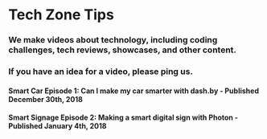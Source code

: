 # Tech Zone Tips
### We make videos about technology, including coding challenges, tech reviews, showcases, and other content.
### If you have an idea for a video, please ping us.
#### Smart Car Episode 1: Can I make my car smarter with dash.by - Published December 30th, 2018
#### Smart Signage Episode 2: Making a smart digital sign with Photon - Published January 4th, 2018
